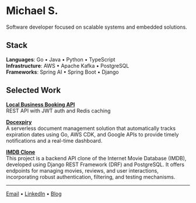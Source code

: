 # Michael S.

Software developer focused on scalable systems and embedded solutions.

## Stack
**Languages**: Go • Java • Python • TypeScript  
**Infrastructure**: AWS • Apache Kafka • PostgreSQL  
**Frameworks**: Spring AI • Spring Boot • Django

## Selected Work
**[Local Business Booking API](https://github.com/heismyke/local_business_booking_backend)**  
REST API with JWT auth and Redis caching

**[Docexpiry](https://github.com/heismyke/docexpiry)**  
A serverless document management solution that automatically tracks expiration dates using Go, AWS CDK, and Google APIs to provide timely notifications and a real-time dashboard.

**[IMDB Clone](https://github.com/heismyke/IMDB)**  
This project is a backend API clone of the Internet Movie Database (IMDB), developed using Django REST Framework (DRF) and PostgreSQL. It offers endpoints for managing movies, reviews, and user interactions, incorporating robust authentication, filtering, and testing mechanisms.

---

[Email](mailto:mickienorman5@gmail.com) • [LinkedIn](https://www.linkedin.com/in/michael-shekwolo-8402111aa/) • [Blog](https://mykael.me)
